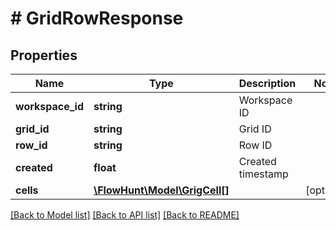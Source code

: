 # # GridRowResponse

## Properties

Name | Type | Description | Notes
------------ | ------------- | ------------- | -------------
**workspace_id** | **string** | Workspace ID |
**grid_id** | **string** | Grid ID |
**row_id** | **string** | Row ID |
**created** | **float** | Created timestamp |
**cells** | [**\FlowHunt\Model\GrigCell[]**](GrigCell.md) |  | [optional]

[[Back to Model list]](../../README.md#models) [[Back to API list]](../../README.md#endpoints) [[Back to README]](../../README.md)
